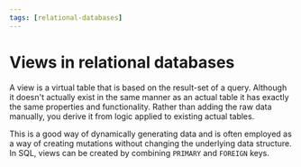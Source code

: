 ```yaml
---
tags: [relational-databases]
---
```


# Views in relational databases

A view is a virtual table that is based on the result-set of a query. Although
it doesn't actually exist in the same manner as an actual table it has exactly
the same properties and functionality. Rather than adding the raw data manually,
you derive it from logic applied to existing actual tables.

This is a good way of dynamically generating data and is often employed as a way
of creating mutations without changing the underlying data structure. In SQL,
views can be created by combining `PRIMARY` and `FOREIGN` keys.
